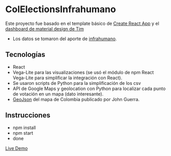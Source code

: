 # ColElectionsInfrahumano

Este proyecto fue basado en el template básico de [Create React App](https://github.com/facebookincubator/create-react-app) y el [dashboard de material design de Tim](https://www.creative-tim.com/product/material-dashboard-react#)

* Los datos se tomaron del aporte de [infrahumano](https://github.com/infrahumano/elecciones2018).


## Tecnologías

- React
- Vega-Lite para las visualizaciones (se usó el módulo de npm React Vega-Lite para simplificar la integración con React).
- Se usaron scripts de Python para la simplificación de los csv
- API de Google Maps y geolocation con Python para localizar cada punto de votación en un mapa (dato interesante).
- [GeoJson](https://bl.ocks.org/john-guerra/43c7656821069d00dcbc) del mapa de Colombia publicado por John Guerra.

## Instrucciones
- npm install
- npm start
- done

[Live Demo](http://colelections.herokuapp.com/)
